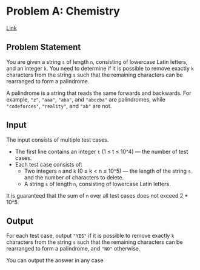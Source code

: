 # Problem A: Chemistry

[Link](https://codeforces.com/problemset/problem/1883/B)

## Problem Statement

You are given a string `s` of length `n`, consisting of lowercase Latin letters, and an integer `k`. You need to determine if it is possible to remove exactly `k` characters from the string `s` such that the remaining characters can be rearranged to form a palindrome.

A palindrome is a string that reads the same forwards and backwards. For example, `"z"`, `"aaa"`, `"aba"`, and `"abccba"` are palindromes, while `"codeforces"`, `"reality"`, and `"ab"` are not.

## Input

The input consists of multiple test cases.

- The first line contains an integer `t` (1 ≤ t ≤ 10^4) — the number of test cases.
- Each test case consists of:
  - Two integers `n` and `k` (0 ≤ k < n ≤ 10^5) — the length of the string `s` and the number of characters to delete.
  - A string `s` of length `n`, consisting of lowercase Latin letters.

It is guaranteed that the sum of `n` over all test cases does not exceed 2 * 10^5.

## Output

For each test case, output `"YES"` if it is possible to remove exactly `k` characters from the string `s` such that the remaining characters can be rearranged to form a palindrome, and `"NO"` otherwise.

You can output the answer in any case
